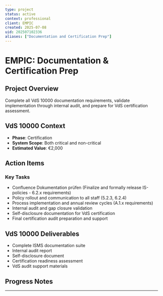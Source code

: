 ```yaml
---
type: project
status: active
context: professional
client: EMPIC
created: 2025-07-08
uid: 202507102336
aliases: ["Documentation and Certification Prep"]
---
```


# EMPIC: Documentation & Certification Prep

## Project Overview
Complete all VdS 10000 documentation requirements, validate implementation through internal audit, and prepare for VdS certification assessment.

## VdS 10000 Context
- **Phase**: Certification
- **System Scope**: Both critical and non-critical
- **Estimated Value**: €2,000

## Action Items  
### Key Tasks
- Confluence Dokumentation prüfen (Finalize and formally release IS-policies - 6.2.x requirements)
- Policy rollout and communication to all staff (5.2.3, 6.2.4)
- Process implementation and annual review cycles (A.1.x requirements)
- Internal audit and gap closure validation
- Self-disclosure documentation for VdS certification
- Final certification audit preparation and support

## VdS 10000 Deliverables
- Complete ISMS documentation suite
- Internal audit report
- Self-disclosure document
- Certification readiness assessment
- VdS audit support materials

## Progress Notes

---